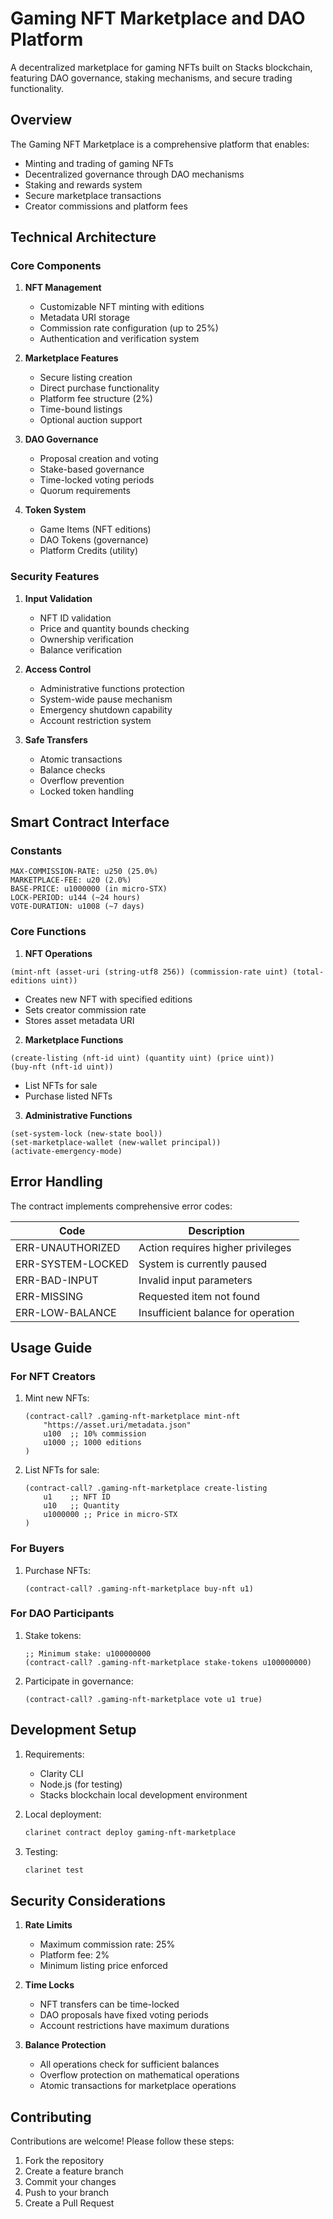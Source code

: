 # Gaming NFT Marketplace and DAO Platform

A decentralized marketplace for gaming NFTs built on Stacks blockchain, featuring DAO governance, staking mechanisms, and secure trading functionality.

## Overview

The Gaming NFT Marketplace is a comprehensive platform that enables:
- Minting and trading of gaming NFTs
- Decentralized governance through DAO mechanisms
- Staking and rewards system
- Secure marketplace transactions
- Creator commissions and platform fees

## Technical Architecture

### Core Components

1. **NFT Management**
   - Customizable NFT minting with editions
   - Metadata URI storage
   - Commission rate configuration (up to 25%)
   - Authentication and verification system

2. **Marketplace Features**
   - Secure listing creation
   - Direct purchase functionality
   - Platform fee structure (2%)
   - Time-bound listings
   - Optional auction support

3. **DAO Governance**
   - Proposal creation and voting
   - Stake-based governance
   - Time-locked voting periods
   - Quorum requirements

4. **Token System**
   - Game Items (NFT editions)
   - DAO Tokens (governance)
   - Platform Credits (utility)

### Security Features

1. **Input Validation**
   - NFT ID validation
   - Price and quantity bounds checking
   - Ownership verification
   - Balance verification

2. **Access Control**
   - Administrative functions protection
   - System-wide pause mechanism
   - Emergency shutdown capability
   - Account restriction system

3. **Safe Transfers**
   - Atomic transactions
   - Balance checks
   - Overflow prevention
   - Locked token handling

## Smart Contract Interface

### Constants

```clarity
MAX-COMMISSION-RATE: u250 (25.0%)
MARKETPLACE-FEE: u20 (2.0%)
BASE-PRICE: u1000000 (in micro-STX)
LOCK-PERIOD: u144 (~24 hours)
VOTE-DURATION: u1008 (~7 days)
```

### Core Functions

1. **NFT Operations**
```clarity
(mint-nft (asset-uri (string-utf8 256)) (commission-rate uint) (total-editions uint))
```
- Creates new NFT with specified editions
- Sets creator commission rate
- Stores asset metadata URI

2. **Marketplace Functions**
```clarity
(create-listing (nft-id uint) (quantity uint) (price uint))
(buy-nft (nft-id uint))
```
- List NFTs for sale
- Purchase listed NFTs

3. **Administrative Functions**
```clarity
(set-system-lock (new-state bool))
(set-marketplace-wallet (new-wallet principal))
(activate-emergency-mode)
```

## Error Handling

The contract implements comprehensive error codes:

| Code | Description |
|------|-------------|
| ERR-UNAUTHORIZED | Action requires higher privileges |
| ERR-SYSTEM-LOCKED | System is currently paused |
| ERR-BAD-INPUT | Invalid input parameters |
| ERR-MISSING | Requested item not found |
| ERR-LOW-BALANCE | Insufficient balance for operation |

## Usage Guide

### For NFT Creators

1. Mint new NFTs:
   ```clarity
   (contract-call? .gaming-nft-marketplace mint-nft 
       "https://asset.uri/metadata.json" 
       u100  ;; 10% commission
       u1000 ;; 1000 editions
   )
   ```

2. List NFTs for sale:
   ```clarity
   (contract-call? .gaming-nft-marketplace create-listing 
       u1    ;; NFT ID
       u10   ;; Quantity
       u1000000 ;; Price in micro-STX
   )
   ```

### For Buyers

1. Purchase NFTs:
   ```clarity
   (contract-call? .gaming-nft-marketplace buy-nft u1)
   ```

### For DAO Participants

1. Stake tokens:
   ```clarity
   ;; Minimum stake: u100000000
   (contract-call? .gaming-nft-marketplace stake-tokens u100000000)
   ```

2. Participate in governance:
   ```clarity
   (contract-call? .gaming-nft-marketplace vote u1 true)
   ```

## Development Setup

1. Requirements:
   - Clarity CLI
   - Node.js (for testing)
   - Stacks blockchain local development environment

2. Local deployment:
   ```bash
   clarinet contract deploy gaming-nft-marketplace
   ```

3. Testing:
   ```bash
   clarinet test
   ```

## Security Considerations

1. **Rate Limits**
   - Maximum commission rate: 25%
   - Platform fee: 2%
   - Minimum listing price enforced

2. **Time Locks**
   - NFT transfers can be time-locked
   - DAO proposals have fixed voting periods
   - Account restrictions have maximum durations

3. **Balance Protection**
   - All operations check for sufficient balances
   - Overflow protection on mathematical operations
   - Atomic transactions for marketplace operations

## Contributing

Contributions are welcome! Please follow these steps:

1. Fork the repository
2. Create a feature branch
3. Commit your changes
4. Push to your branch
5. Create a Pull Request

